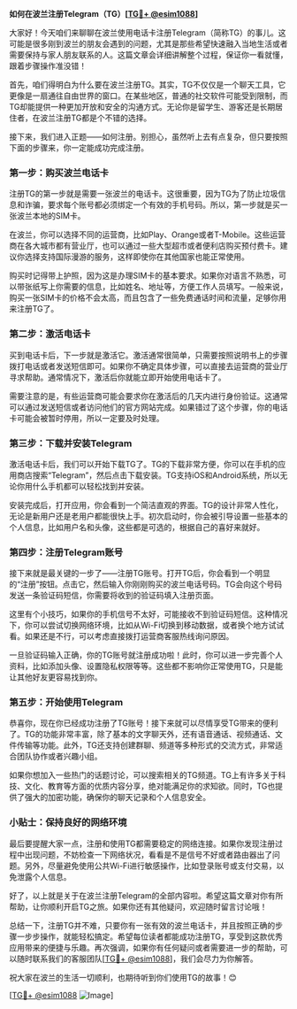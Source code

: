 **如何在波兰注册Telegram（TG）[[TG💪+ @esim1088](https://t.me/s/esim1088)]**

大家好！今天咱们来聊聊在波兰使用电话卡注册Telegram（简称TG）的事儿。这可能是很多刚到波兰的朋友会遇到的问题，尤其是那些希望快速融入当地生活或者需要保持与家人朋友联系的人。这篇文章会详细讲解整个过程，保证你一看就懂，跟着步骤操作准没错！

首先，咱们得明白为什么要在波兰注册TG。其实，TG不仅仅是一个聊天工具，它更像是一扇通往自由世界的窗口。在某些地区，普通的社交软件可能受到限制，而TG却能提供一种更加开放和安全的沟通方式。无论你是留学生、游客还是长期居住者，在波兰注册TG都是个不错的选择。

接下来，我们进入正题——如何注册。别担心，虽然听上去有点复杂，但只要按照下面的步骤来，你一定能成功完成注册。

### 第一步：购买波兰电话卡

注册TG的第一步就是需要一张波兰的电话卡。这很重要，因为TG为了防止垃圾信息和诈骗，要求每个账号都必须绑定一个有效的手机号码。所以，第一步就是买一张波兰本地的SIM卡。

在波兰，你可以选择不同的运营商，比如Play、Orange或者T-Mobile。这些运营商在各大城市都有营业厅，也可以通过一些大型超市或者便利店购买预付费卡。建议你选择支持国际漫游的服务，这样即使你在其他国家也能正常使用。

购买时记得带上护照，因为这是办理SIM卡的基本要求。如果你对语言不熟悉，可以带张纸写上你需要的信息，比如姓名、地址等，方便工作人员填写。一般来说，购买一张SIM卡的价格不会太高，而且包含了一些免费通话时间和流量，足够你用来注册TG了。

### 第二步：激活电话卡

买到电话卡后，下一步就是激活它。激活通常很简单，只需要按照说明书上的步骤拨打电话或者发送短信即可。如果你不确定具体步骤，可以直接去运营商的营业厅寻求帮助。通常情况下，激活后你就能立即开始使用电话卡了。

需要注意的是，有些运营商可能会要求你在激活后的几天内进行身份验证。这通常可以通过发送短信或者访问他们的官方网站完成。如果错过了这个步骤，你的电话卡可能会被暂时停用，所以一定要及时处理。

### 第三步：下载并安装Telegram

激活电话卡后，我们可以开始下载TG了。TG的下载非常方便，你可以在手机的应用商店搜索“Telegram”，然后点击下载安装。TG支持iOS和Android系统，所以无论你用什么手机都可以轻松找到并安装。

安装完成后，打开应用，你会看到一个简洁直观的界面。TG的设计非常人性化，无论是新用户还是老用户都能很快上手。初次启动时，你会被引导设置一些基本的个人信息，比如用户名和头像，这些都是可选的，根据自己的喜好来就好。

### 第四步：注册Telegram账号

接下来就是最关键的一步了——注册TG账号。打开TG后，你会看到一个明显的“注册”按钮。点击它，然后输入你刚刚购买的波兰电话号码。TG会向这个号码发送一条验证码短信，你需要将收到的验证码填入注册页面。

这里有个小技巧，如果你的手机信号不太好，可能接收不到验证码短信。这种情况下，你可以尝试切换网络环境，比如从Wi-Fi切换到移动数据，或者换个地方试试看。如果还是不行，可以考虑直接拨打运营商客服热线询问原因。

一旦验证码输入正确，你的TG账号就注册成功啦！此时，你可以进一步完善个人资料，比如添加头像、设置隐私权限等等。这些都不影响你正常使用TG，只是能让其他好友更容易找到你。

### 第五步：开始使用Telegram

恭喜你，现在你已经成功注册了TG账号！接下来就可以尽情享受TG带来的便利了。TG的功能非常丰富，除了基本的文字聊天外，还有语音通话、视频通话、文件传输等功能。此外，TG还支持创建群聊、频道等多种形式的交流方式，非常适合团队协作或者兴趣小组。

如果你想加入一些热门的话题讨论，可以搜索相关的TG频道。TG上有许多关于科技、文化、教育等方面的优质内容分享，绝对能满足你的求知欲。同时，TG也提供了强大的加密功能，确保你的聊天记录和个人信息安全。

### 小贴士：保持良好的网络环境

最后要提醒大家一点，注册和使用TG都需要稳定的网络连接。如果你发现注册过程中出现问题，不妨检查一下网络状况，看看是不是信号不好或者路由器出了问题。另外，尽量避免使用公共Wi-Fi进行敏感操作，比如登录账号或支付交易，以免泄露个人信息。

好了，以上就是关于在波兰注册Telegram的全部内容啦。希望这篇文章对你有所帮助，让你顺利开启TG之旅。如果你还有其他疑问，欢迎随时留言讨论哦！

总结一下，注册TG并不难，只要你有一张有效的波兰电话卡，并且按照正确的步骤一步步操作，就能轻松搞定。希望每位读者都能成功注册TG，享受到这款优秀应用带来的便捷与乐趣。再次强调，如果你有任何疑问或者需要进一步的帮助，可以随时联系我们的客服团队[[TG💪+ @esim1088](https://t.me/s/esim1088)]，我们会尽力为你解答。

祝大家在波兰的生活一切顺利，也期待听到你们使用TG的故事！😊

[[TG💪+ @esim1088](https://t.me/s/esim1088) ![Image](https://i.postimg.cc/4NQfJmqS/Snipaste-2025-05-13-00-14-12.png)]